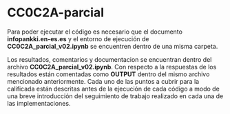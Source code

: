 # CC0C2A-parcial

Para poder ejecutar el código es necesario que el documento **infopankki.en-es.es** y el entorno de ejecución de **CC0C2A_parcial_v02.ipynb** se encuentren dentro de una misma carpeta.

Los resultados, comentarios y documentacion se encuentran dentro del archivo **CC0C2A_parcial_v02.ipynb**. Con respecto a la respuestas de los resultados están comentadas como **OUTPUT** dentro del mismo archivo mencionado anteriormente.
Cada uno de las puntos a cubrir para la calificada están descritas antes de la ejecución de cada código a modo de una breve introducción del seguimiento de trabajo realizado en cada una de las implementaciones.


